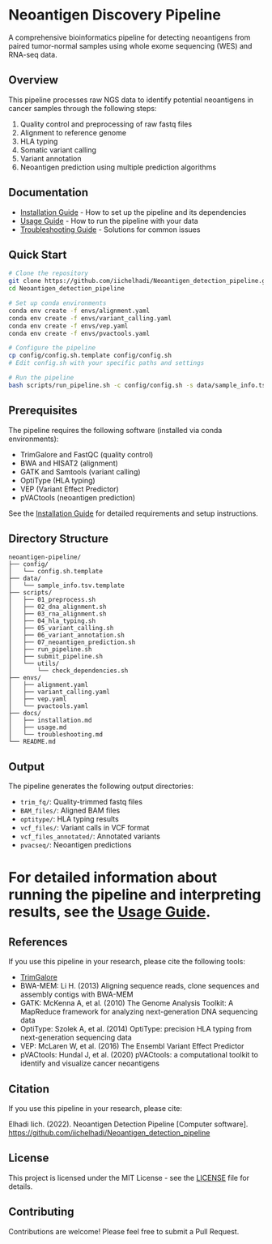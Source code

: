 
# Neoantigen Discovery Pipeline

A comprehensive bioinformatics pipeline for detecting neoantigens from paired tumor-normal samples using whole exome sequencing (WES) and RNA-seq data.

## Overview

This pipeline processes raw NGS data to identify potential neoantigens in cancer samples through the following steps:

1. Quality control and preprocessing of raw fastq files
2. Alignment to reference genome 
3. HLA typing
4. Somatic variant calling
5. Variant annotation
6. Neoantigen prediction using multiple prediction algorithms

## Documentation

- [Installation Guide](docs/installation.md) - How to set up the pipeline and its dependencies
- [Usage Guide](docs/usage.md) - How to run the pipeline with your data
- [Troubleshooting Guide](docs/troubleshooting.md) - Solutions for common issues

## Quick Start

```bash
# Clone the repository
git clone https://github.com/iichelhadi/Neoantigen_detection_pipeline.git
cd Neoantigen_detection_pipeline

# Set up conda environments
conda env create -f envs/alignment.yaml
conda env create -f envs/variant_calling.yaml
conda env create -f envs/vep.yaml
conda env create -f envs/pvactools.yaml

# Configure the pipeline
cp config/config.sh.template config/config.sh
# Edit config.sh with your specific paths and settings

# Run the pipeline
bash scripts/run_pipeline.sh -c config/config.sh -s data/sample_info.tsv
```

## Prerequisites

The pipeline requires the following software (installed via conda environments):

- TrimGalore and FastQC (quality control)
- BWA and HISAT2 (alignment)
- GATK and Samtools (variant calling)
- OptiType (HLA typing)
- VEP (Variant Effect Predictor)
- pVACtools (neoantigen prediction)

See the [Installation Guide](docs/installation.md) for detailed requirements and setup instructions.

## Directory Structure

```
neoantigen-pipeline/
├── config/
│   └── config.sh.template
├── data/
│   └── sample_info.tsv.template
├── scripts/
│   ├── 01_preprocess.sh
│   ├── 02_dna_alignment.sh
│   ├── 03_rna_alignment.sh
│   ├── 04_hla_typing.sh
│   ├── 05_variant_calling.sh
│   ├── 06_variant_annotation.sh
│   ├── 07_neoantigen_prediction.sh
│   ├── run_pipeline.sh
│   ├── submit_pipeline.sh
│   └── utils/
│       └── check_dependencies.sh
├── envs/
│   ├── alignment.yaml
│   ├── variant_calling.yaml
│   ├── vep.yaml
│   └── pvactools.yaml
├── docs/
│   ├── installation.md
│   ├── usage.md
│   └── troubleshooting.md
└── README.md
```

## Output

The pipeline generates the following output directories:

- `trim_fq/`: Quality-trimmed fastq files
- `BAM_files/`: Aligned BAM files
- `optitype/`: HLA typing results
- `vcf_files/`: Variant calls in VCF format
- `vcf_files_annotated/`: Annotated variants
- `pvacseq/`: Neoantigen predictions

For detailed information about running the pipeline and interpreting results, see the [Usage Guide](docs/usage.md).
=======
## References

If you use this pipeline in your research, please cite the following tools:

- [TrimGalore](https://github.com/FelixKrueger/TrimGalore)
- BWA-MEM: Li H. (2013) Aligning sequence reads, clone sequences and assembly contigs with BWA-MEM
- GATK: McKenna A, et al. (2010) The Genome Analysis Toolkit: A MapReduce framework for analyzing next-generation DNA sequencing data
- OptiType: Szolek A, et al. (2014) OptiType: precision HLA typing from next-generation sequencing data
- VEP: McLaren W, et al. (2016) The Ensembl Variant Effect Predictor
- pVACtools: Hundal J, et al. (2020) pVACtools: a computational toolkit to identify and visualize cancer neoantigens

## Citation

If you use this pipeline in your research, please cite:

Elhadi Iich. (2022). Neoantigen Detection Pipeline [Computer software]. https://github.com/iichelhadi/Neoantigen_detection_pipeline

## License

This project is licensed under the MIT License - see the [LICENSE](LICENSE) file for details.

## Contributing

Contributions are welcome! Please feel free to submit a Pull Request.
